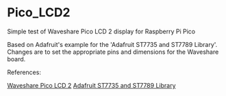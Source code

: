 # Pico_LCD2
Simple test of Waveshare Pico LCD 2 display for Raspberry Pi Pico

Based on Adafruit's example for the 'Adafruit ST7735 and ST7789 Library'. Changes are to
set the appropriate pins and dimensions for the Waveshare board.

References:

[Waveshare Pico LCD 2](https://www.waveshare.com/wiki/Pico-LCD-2)
[Adafruit ST7735 and ST7789 Library](https://github.com/adafruit/Adafruit-ST7735-Library)

